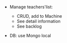 - Manage teachers'list: 
    + CRUD, add to Machine
    + See detail information
    + See backlog

- DB: use Mongo local